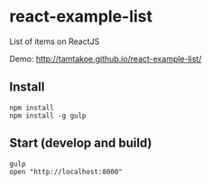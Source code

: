 # react-example-list
List of items on ReactJS

Demo: http://tamtakoe.github.io/react-example-list/

## Install

    npm install
    npm install -g gulp

## Start (develop and build)

    gulp
    open "http://localhost:8000"